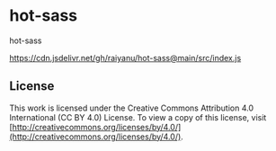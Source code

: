 # hot-sass

hot-sass

https://cdn.jsdelivr.net/gh/raiyanu/hot-sass@main/src/index.js

## License

This work is licensed under the Creative Commons Attribution 4.0 International (CC BY 4.0) License. To view a copy of this license, visit [http://creativecommons.org/licenses/by/4.0/](http://creativecommons.org/licenses/by/4.0/).
